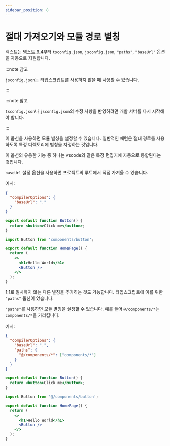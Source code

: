 ```yaml
---
sidebar_position: 8
---
```


# 절대 가져오기와 모듈 경로 별칭

넥스트는 [넥스트 9.4](https://nextjs.org/blog/next-9-4)부터 `tsconfig.json`, `jsconfig.json`, `"paths"`, `"baseUrl"` 옵션을 자동으로 지원합니다.

:::note 참고

`jsconfig.json`는 타입스크립트를 사용하지 않을 때 사용할 수 있습니다.

:::

:::note 참고

`tsconfig.json`나 `jsconfig.json`의 수정 사항을 반영하려면 개발 서버를 다시 시작해야 합니다.

:::

이 옵션을 사용하면 모듈 별칭을 설정할 수 있습니다. 일반적인 패턴은 절대 경로를 사용하도록 특정 디렉토리에 별칭을 지정하는 것입니다.

이 옵션의 유용한 기능 중 하나는 vscode와 같은 특정 편집기에 자동으로 통합된다는 것입니다.

`baseUrl` 설정 옵션을 사용하면 프로젝트의 루트에서 직접 가져올 수 있습니다.

예시:

```json title="tsconfig.json 또는 jsconfig.json"
{
  "compilerOptions": {
    "baseUrl": "."
  }
}
```

```jsx title="components/button.js"
export default function Button() {
  return <button>Click me</button>;
}
```

```jsx title="pages/index.js"
import Button from 'components/button';

export default function HomePage() {
  return (
    <>
      <h1>Hello World</h1>
      <Button />
    </>
  );
}
```

1:1로 일치하지 않는 다른 별칭을 추가하는 것도 가능합니다. 타입스크립트에 이를 위한 `"paths"` 옵션이 있습니다.

`"paths"`를 사용하면 모듈 별칭을 설정할 수 있습니다. 예를 들어 `@/components/*`는 `components/*`을 가리킵니다.

예시:

```json title="tsconfig.json 또는 jsconfig.json"
{
  "compilerOptions": {
    "baseUrl": ".",
    "paths": {
      "@/components/*": ["components/*"]
    }
  }
}
```

```jsx title="components/button.js"
export default function Button() {
  return <button>Click me</button>;
}
```

```jsx title="pages/index.js"
import Button from '@/components/button';

export default function HomePage() {
  return (
    <>
      <h1>Hello World</h1>
      <Button />
    </>
  );
}
```

